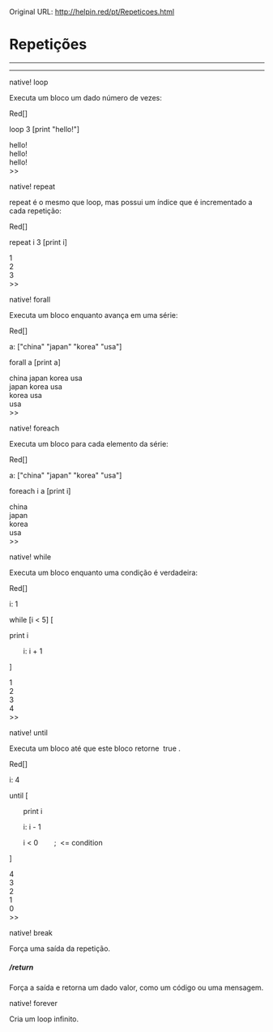 Original URL: <http://helpin.red/pt/Repeticoes.html>

# Repetições

* * *

* * *

native! loop

Executa um bloco um dado número de vezes:

Red\[]

loop 3 \[print "hello!"]

hello!  
hello!  
hello!  
&gt;&gt;

native! repeat

repeat é o mesmo que loop, mas possui um índice que é incrementado a cada repetição:

Red\[]

repeat i 3 \[print i]

1  
2  
3  
&gt;&gt;

native! forall

Executa um bloco enquanto avança em uma série:

Red\[]

a: \["china" "japan" "korea" "usa"]

forall a \[print a]

china japan korea usa  
japan korea usa  
korea usa  
usa  
&gt;&gt;

native! foreach

Executa um bloco para cada elemento da série:

Red\[]

a: \["china" "japan" "korea" "usa"]

foreach i a \[print i]

china  
japan  
korea  
usa  
&gt;&gt;

native! while

Executa um bloco enquanto uma condição é verdadeira:

Red\[]

i: 1

while \[i &lt; 5] [

print i

       i: i + 1

]

1  
2  
3  
4  
&gt;&gt;

native! until

Executa um bloco até que este bloco retorne  true .

Red\[]

i: 4

until [

       print i

       i: i - 1

       i &lt; 0        ;  &lt;= condition

]

4  
3  
2  
1  
0  
&gt;&gt;

native! break

Força uma saída da repetição.

##### /return

Força a saída e retorna um dado valor, como um código ou uma mensagem.

native! forever

Cria um loop infinito.
